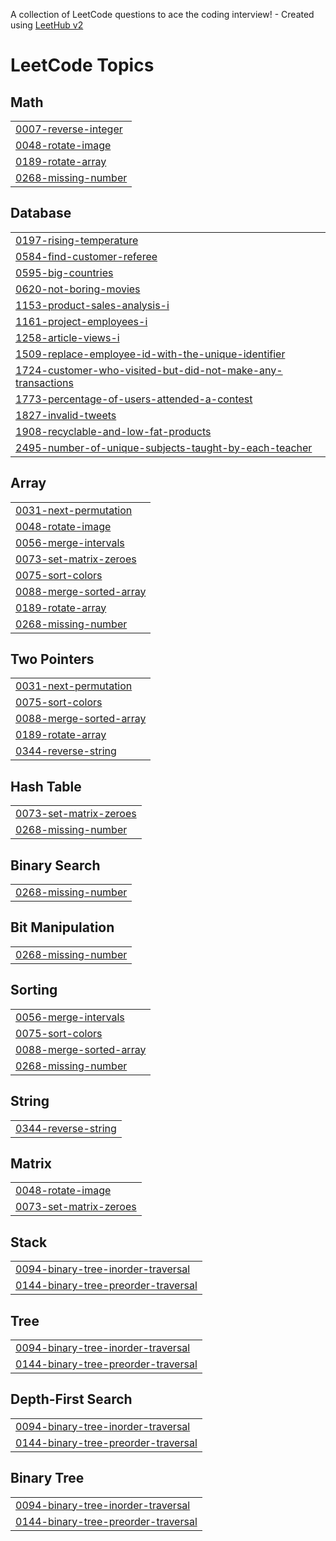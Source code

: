 A collection of LeetCode questions to ace the coding interview! - Created using [LeetHub v2](https://github.com/arunbhardwaj/LeetHub-2.0)
<!---LeetCode Topics Start-->
# LeetCode Topics
## Math
|  |
| ------- |
| [0007-reverse-integer](https://github.com/Kratos956/leetcode-daily-tracker/tree/master/0007-reverse-integer) |
| [0048-rotate-image](https://github.com/Kratos956/leetcode-daily-tracker/tree/master/0048-rotate-image) |
| [0189-rotate-array](https://github.com/Kratos956/leetcode-daily-tracker/tree/master/0189-rotate-array) |
| [0268-missing-number](https://github.com/Kratos956/leetcode-daily-tracker/tree/master/0268-missing-number) |
## Database
|  |
| ------- |
| [0197-rising-temperature](https://github.com/Kratos956/leetcode-daily-tracker/tree/master/0197-rising-temperature) |
| [0584-find-customer-referee](https://github.com/Kratos956/leetcode-daily-tracker/tree/master/0584-find-customer-referee) |
| [0595-big-countries](https://github.com/Kratos956/leetcode-daily-tracker/tree/master/0595-big-countries) |
| [0620-not-boring-movies](https://github.com/Kratos956/leetcode-daily-tracker/tree/master/0620-not-boring-movies) |
| [1153-product-sales-analysis-i](https://github.com/Kratos956/leetcode-daily-tracker/tree/master/1153-product-sales-analysis-i) |
| [1161-project-employees-i](https://github.com/Kratos956/leetcode-daily-tracker/tree/master/1161-project-employees-i) |
| [1258-article-views-i](https://github.com/Kratos956/leetcode-daily-tracker/tree/master/1258-article-views-i) |
| [1509-replace-employee-id-with-the-unique-identifier](https://github.com/Kratos956/leetcode-daily-tracker/tree/master/1509-replace-employee-id-with-the-unique-identifier) |
| [1724-customer-who-visited-but-did-not-make-any-transactions](https://github.com/Kratos956/leetcode-daily-tracker/tree/master/1724-customer-who-visited-but-did-not-make-any-transactions) |
| [1773-percentage-of-users-attended-a-contest](https://github.com/Kratos956/leetcode-daily-tracker/tree/master/1773-percentage-of-users-attended-a-contest) |
| [1827-invalid-tweets](https://github.com/Kratos956/leetcode-daily-tracker/tree/master/1827-invalid-tweets) |
| [1908-recyclable-and-low-fat-products](https://github.com/Kratos956/leetcode-daily-tracker/tree/master/1908-recyclable-and-low-fat-products) |
| [2495-number-of-unique-subjects-taught-by-each-teacher](https://github.com/Kratos956/leetcode-daily-tracker/tree/master/2495-number-of-unique-subjects-taught-by-each-teacher) |
## Array
|  |
| ------- |
| [0031-next-permutation](https://github.com/Kratos956/leetcode-daily-tracker/tree/master/0031-next-permutation) |
| [0048-rotate-image](https://github.com/Kratos956/leetcode-daily-tracker/tree/master/0048-rotate-image) |
| [0056-merge-intervals](https://github.com/Kratos956/leetcode-daily-tracker/tree/master/0056-merge-intervals) |
| [0073-set-matrix-zeroes](https://github.com/Kratos956/leetcode-daily-tracker/tree/master/0073-set-matrix-zeroes) |
| [0075-sort-colors](https://github.com/Kratos956/leetcode-daily-tracker/tree/master/0075-sort-colors) |
| [0088-merge-sorted-array](https://github.com/Kratos956/leetcode-daily-tracker/tree/master/0088-merge-sorted-array) |
| [0189-rotate-array](https://github.com/Kratos956/leetcode-daily-tracker/tree/master/0189-rotate-array) |
| [0268-missing-number](https://github.com/Kratos956/leetcode-daily-tracker/tree/master/0268-missing-number) |
## Two Pointers
|  |
| ------- |
| [0031-next-permutation](https://github.com/Kratos956/leetcode-daily-tracker/tree/master/0031-next-permutation) |
| [0075-sort-colors](https://github.com/Kratos956/leetcode-daily-tracker/tree/master/0075-sort-colors) |
| [0088-merge-sorted-array](https://github.com/Kratos956/leetcode-daily-tracker/tree/master/0088-merge-sorted-array) |
| [0189-rotate-array](https://github.com/Kratos956/leetcode-daily-tracker/tree/master/0189-rotate-array) |
| [0344-reverse-string](https://github.com/Kratos956/leetcode-daily-tracker/tree/master/0344-reverse-string) |
## Hash Table
|  |
| ------- |
| [0073-set-matrix-zeroes](https://github.com/Kratos956/leetcode-daily-tracker/tree/master/0073-set-matrix-zeroes) |
| [0268-missing-number](https://github.com/Kratos956/leetcode-daily-tracker/tree/master/0268-missing-number) |
## Binary Search
|  |
| ------- |
| [0268-missing-number](https://github.com/Kratos956/leetcode-daily-tracker/tree/master/0268-missing-number) |
## Bit Manipulation
|  |
| ------- |
| [0268-missing-number](https://github.com/Kratos956/leetcode-daily-tracker/tree/master/0268-missing-number) |
## Sorting
|  |
| ------- |
| [0056-merge-intervals](https://github.com/Kratos956/leetcode-daily-tracker/tree/master/0056-merge-intervals) |
| [0075-sort-colors](https://github.com/Kratos956/leetcode-daily-tracker/tree/master/0075-sort-colors) |
| [0088-merge-sorted-array](https://github.com/Kratos956/leetcode-daily-tracker/tree/master/0088-merge-sorted-array) |
| [0268-missing-number](https://github.com/Kratos956/leetcode-daily-tracker/tree/master/0268-missing-number) |
## String
|  |
| ------- |
| [0344-reverse-string](https://github.com/Kratos956/leetcode-daily-tracker/tree/master/0344-reverse-string) |
## Matrix
|  |
| ------- |
| [0048-rotate-image](https://github.com/Kratos956/leetcode-daily-tracker/tree/master/0048-rotate-image) |
| [0073-set-matrix-zeroes](https://github.com/Kratos956/leetcode-daily-tracker/tree/master/0073-set-matrix-zeroes) |
## Stack
|  |
| ------- |
| [0094-binary-tree-inorder-traversal](https://github.com/Kratos956/leetcode-daily-tracker/tree/master/0094-binary-tree-inorder-traversal) |
| [0144-binary-tree-preorder-traversal](https://github.com/Kratos956/leetcode-daily-tracker/tree/master/0144-binary-tree-preorder-traversal) |
## Tree
|  |
| ------- |
| [0094-binary-tree-inorder-traversal](https://github.com/Kratos956/leetcode-daily-tracker/tree/master/0094-binary-tree-inorder-traversal) |
| [0144-binary-tree-preorder-traversal](https://github.com/Kratos956/leetcode-daily-tracker/tree/master/0144-binary-tree-preorder-traversal) |
## Depth-First Search
|  |
| ------- |
| [0094-binary-tree-inorder-traversal](https://github.com/Kratos956/leetcode-daily-tracker/tree/master/0094-binary-tree-inorder-traversal) |
| [0144-binary-tree-preorder-traversal](https://github.com/Kratos956/leetcode-daily-tracker/tree/master/0144-binary-tree-preorder-traversal) |
## Binary Tree
|  |
| ------- |
| [0094-binary-tree-inorder-traversal](https://github.com/Kratos956/leetcode-daily-tracker/tree/master/0094-binary-tree-inorder-traversal) |
| [0144-binary-tree-preorder-traversal](https://github.com/Kratos956/leetcode-daily-tracker/tree/master/0144-binary-tree-preorder-traversal) |
<!---LeetCode Topics End-->